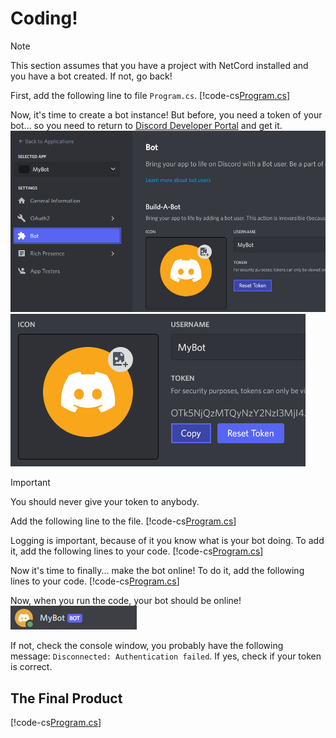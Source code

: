 # Coding!

> [!Note]
> This section assumes that you have a project with NetCord installed and you have a bot created. If not, go back!

First, add the following line to file `Program.cs`.
[!code-cs[Program.cs](coding/Program.cs#L1-L2)]

Now, it's time to create a bot instance! But before, you need a token of your bot... so you need to return to [Discord Developer Portal](https://discord.com/developers/applications) and get it.
![](../../images/coding_Token_1.png)
![](../../images/coding_Token_2.png)

> [!IMPORTANT]
> You should never give your token to anybody.

Add the following line to the file.
[!code-cs[Program.cs](coding/Program.cs#L4)]

Logging is important, because of it you know what is your bot doing. To add it, add the following lines to your code.
[!code-cs[Program.cs](coding/Program.cs#L5-L9)]

Now it's time to finally... make the bot online! To do it, add the following lines to your code.
[!code-cs[Program.cs](coding/Program.cs#L10-L11)]

Now, when you run the code, your bot should be online!
![](../../images/coding_BotOnline.png)

If not, check the console window, you probably have the following message: `Disconnected: Authentication failed`. If yes, check if your token is correct.

## The Final Product
[!code-cs[Program.cs](coding/Program.cs)]